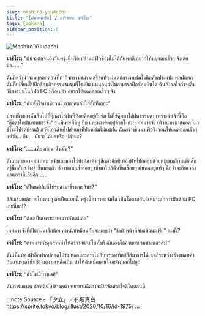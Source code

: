 ```yaml
---
slug: mashiro-yuudachi
title: "[ฝนยามเย็น] / อาริซากะ มาชิโระ"
tags: [aokana]
sidebar_position: 6
---
```


![Mashiro Yuudachi](https://res.cloudinary.com/kagamiweb/image/upload/v1631463910/blog/aokana/mashiro-yuudachi.jpg)

<!-- truncate -->

**มาชิโระ:** “ฝนจะตกจนถึงวันพรุ่งนี้หรือเปล่านะ ฝึกซ้อมไม่ได้กันพอดี อยากให้หยุดตกเร็วๆ จังเลยน้า……”

ฉันคิดว่าน่าจะหยุดตกตอนที่ทำกิจกรรมชมรมเสร็จแท้ๆ
ฝนตกกระทบร่มไวนิลดังเปาะแปะ
พอฝนตก ฉันก็เปลี่ยนไปฝึกซ้อมกิจกรรมชมรมที่โรงยิม แน่นอนว่าไม่สามารถฝึกซ้อมบินได้
ฉันกังวลใจว่าจะลืมวิธีการบินในกีฬา FC หรือเปล่า อยากให้แดดออกเร็วๆ จัง

**มาชิโระ:** “ฉันตั้งใจทำเชียวนะ อากาศแจ่มใสสักทีเถอะ”

ปลายนิ้วของฉันจิ้มไปที่ตุ๊กตาไล่ฝนที่ห้อยติดอยู่กับร่ม
ไม่ใช่ตุ๊กตาไล่ฝนธรรมดา เพราะว่าเจ้านี่คือ “ตุ๊กตาไล่ฝนเทพมารจัง” รุ่นพิเศษที่มีหู ปีก และหางติดอยู่ด้วยไงล่ะ!
เทพมารจัง (ตัวละครมาสคอตที่มาชิโระโปรดปราน) กวัดไกวส่ายไปส่ายมาที่ปลายร่มไม่แพ้ฝน
ฉันสร้างขึ้นมาเพื่อวิงวอนให้แดดออกเร็วๆ แต่ว่า… อืม… มันจะได้ผลหรือเปล่านะ?

**มาชิโระ:** “……เดี๋ยวก่อน นั่นมัน?”

ฉันละสายตาจากเทพมารจังและมองไปยังท้องฟ้า
รู้สึกตัวอีกที ท้องฟ้าที่ปกคลุมด้วยหมู่เมฆสีเทาเมื่อสักครู่นี้กลับสว่างจ้าขึ้นมาแล้ว
ช่วงพลบคล่ำค่อยๆ เข้ามาใกล้ฉันขึ้นเรื่อยๆ
ฝนตกอยู่แท้ๆ นึกว่าจะกินเวลานานกว่านี้เสียอีก……

**มาชิโระ:** “เป็นแค่ฝนที่โปรยลงมาชั่วขณะสินะ?”

สีส้มเริ่มแผ่ขยายไปรอบๆ
ถ้าเป็นแบบนี้ พรุ่งนี้อากาศแจ่มใส เป็นโอกาสอันดีเหมาะแก่การฝึกซ้อม FC เลยนี่นา!?

**มาชิโระ:** “ต้องเป็นเพราะเทพมารจังแน่เลย”

เทพมารจังที่เปียกฝนเล็กน้อยทำหน้าเหมือนกับจะบอกว่า “ข้าทำหน้าที่จบแล้วนะเฟ้ย” ละมั้ง?

**มาชิโระ:** “เทพมารจังอุตส่าห์ทำให้อากาศแจ่มใสทั้งที ฉันเองก็ต้องพยายามบ้างแล้วล่ะ!”

ฉันเห็นท้องฟ้าอีกฟากปลอดโปร่ง หลอมละลายไปกับพระอาทิตย์สีส้ม
การไล่เฉดสีระหว่างช่วงพลบค่ำกับยามราตรีนั้นช่างงดงามเหลือเกิน ทำให้ฉันเบิกบานใจอย่างบอกไม่ถูก

**มาชิโระ:** “ฉันไม่มีทางแพ้!”

ฉันกำร่มแน่น ก้าวเดินไปข้างหน้า พยายามคิดว่าจะฝึกซ้อมอะไรดีในตอนนี้

:::note Source - 「夕立」／有坂真白
https://sprite.tokyo/blog/illust/2020/10/16/id-1975/
:::